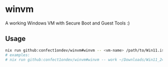 # winvm

A working Windows VM with Secure Boot and Guest Tools :)

## Usage
```bash
nix run github:confect1ondev/winvm#winvm -- <vm-name> /path/to/Win11.iso
# examples:
# nix run github:confect1ondev/winvm#winvm -- work ~/Downloads/Win11_24H2_English_x64.iso

